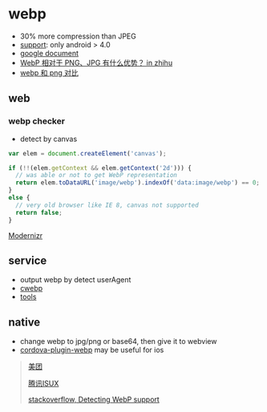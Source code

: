 # webp

* 30% more compression than JPEG
* [support](http://caniuse.com/#search=webp): only android > 4.0
* [google document](https://developers.google.com/speed/webp/faq?hl=zh-cn)
* [WebP 相对于 PNG、JPG 有什么优势？ in zhihu](https://www.zhihu.com/question/27201061)
* [webp 和 png 对比](https://isparta.github.io/compare-webp/index.html#12345)

## web

### webp checker

* detect by canvas

```javascript
var elem = document.createElement('canvas');

if (!!(elem.getContext && elem.getContext('2d'))) {
  // was able or not to get WebP representation
  return elem.toDataURL('image/webp').indexOf('data:image/webp') == 0;
}
else {
  // very old browser like IE 8, canvas not supported
  return false;
}

```

[Modernizr](https://modernizr.com/download?webp-setclasses)

## service

* output webp by detect userAgent
* [cwebp](https://developers.google.com/speed/webp/docs/cwebp)
* [tools](https://developers.google.com/speed/webp/download)

## native

* change webp to jpg/png or base64, then give it to webview
* [cordova-plugin-webp](https://github.com/dpogue/cordova-plugin-webp) may be useful for ios

> [美团](http://zmx.im/blog?bname=webp)
>
> [腾讯ISUX](https://isux.tencent.com/introduction-of-webp.html)
>
> [stackoverflow, Detecting WebP support](http://stackoverflow.com/questions/5573096/detecting-webp-support)
